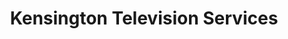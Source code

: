 ---
title: "Kensington Television Services"
url: /kensington/kensington-television-services/
shop: electronics
---